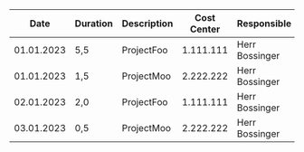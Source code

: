 | Date       | Duration | Description | Cost Center | Responsible    |
|------------|----------|-------------|-------------|----------------|
| 01.01.2023 | 5,5      | ProjectFoo  | 1.111.111   | Herr Bossinger |
| 01.01.2023 | 1,5      | ProjectMoo  | 2.222.222   | Herr Bossinger |
| 02.01.2023 | 2,0      | ProjectFoo  | 1.111.111   | Herr Bossinger |
| 03.01.2023 | 0,5      | ProjectMoo  | 2.222.222   | Herr Bossinger |